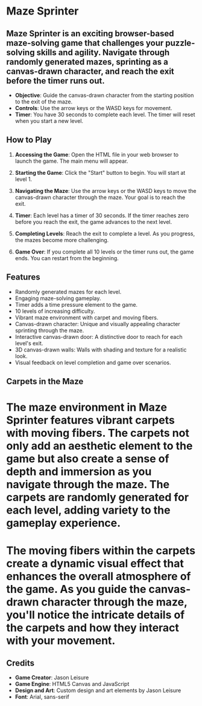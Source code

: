 # Maze Sprinter

## Maze Sprinter is an exciting browser-based maze-solving game that challenges your puzzle-solving skills and agility. Navigate through randomly generated mazes, sprinting as a canvas-drawn character, and reach the exit before the timer runs out.

- **Objective**: Guide the canvas-drawn character from the starting position to the exit of the maze.
- **Controls**: Use the arrow keys or the WASD keys for movement.
- **Timer**: You have 30 seconds to complete each level. The timer will reset when you start a new level.

## How to Play

1. **Accessing the Game**: Open the HTML file in your web browser to launch the game. The main menu will appear.

2. **Starting the Game**: Click the "Start" button to begin. You will start at level 1.

3. **Navigating the Maze**: Use the arrow keys or the WASD keys to move the canvas-drawn character through the maze. Your goal is to reach the exit.

4. **Timer**: Each level has a timer of 30 seconds. If the timer reaches zero before you reach the exit, the game advances to the next level.

5. **Completing Levels**: Reach the exit to complete a level. As you progress, the mazes become more challenging.

6. **Game Over**: If you complete all 10 levels or the timer runs out, the game ends. You can restart from the beginning.

## Features

- Randomly generated mazes for each level.
- Engaging maze-solving gameplay.
- Timer adds a time pressure element to the game.
- 10 levels of increasing difficulty.
- Vibrant maze environment with carpet and moving fibers.
- Canvas-drawn character: Unique and visually appealing character sprinting through the maze.
- Interactive canvas-drawn door: A distinctive door to reach for each level's exit.
- 3D canvas-drawn walls: Walls with shading and texture for a realistic look.
- Visual feedback on level completion and game over scenarios.

## Carpets in the Maze

# The maze environment in Maze Sprinter features vibrant carpets with moving fibers. The carpets not only add an aesthetic element to the game but also create a sense of depth and immersion as you navigate through the maze. The carpets are randomly generated for each level, adding variety to the gameplay experience.

# The moving fibers within the carpets create a dynamic visual effect that enhances the overall atmosphere of the game. As you guide the canvas-drawn character through the maze, you'll notice the intricate details of the carpets and how they interact with your movement.

## Credits

- **Game Creator**: Jason Leisure
- **Game Engine**: HTML5 Canvas and JavaScript
- **Design and Art**: Custom design and art elements by Jason Leisure
- **Font**: Arial, sans-serif
